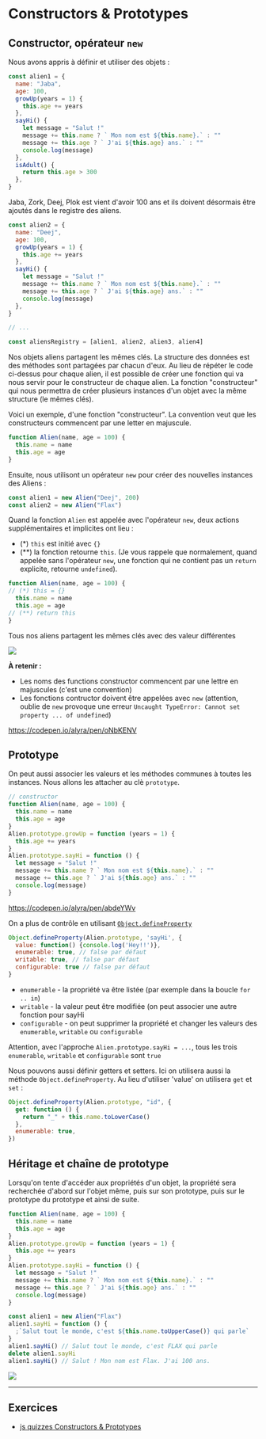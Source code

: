 # Constructors & Prototypes

## Constructor, opérateur `new`

Nous avons appris à définir et utiliser des objets :

```javascript
const alien1 = {
  name: "Jaba",
  age: 100,
  growUp(years = 1) {
    this.age += years
  },
  sayHi() {
    let message = "Salut !"
    message += this.name ? ` Mon nom est ${this.name}.` : ""
    message += this.age ? ` J'ai ${this.age} ans.` : ""
    console.log(message)
  },
  isAdult() {
    return this.age > 300
  },
}
```

Jaba, Zork, Deej, Plok est vient d'avoir 100 ans et ils doivent désormais être ajoutés dans le registre des aliens.

```javascript
const alien2 = {
  name: "Deej",
  age: 100,
  growUp(years = 1) {
    this.age += years
  },
  sayHi() {
    let message = "Salut !"
    message += this.name ? ` Mon nom est ${this.name}.` : ""
    message += this.age ? ` J'ai ${this.age} ans.` : ""
    console.log(message)
  },
}

// ...

const aliensRegistry = [alien1, alien2, alien3, alien4]
```

Nos objets aliens partagent les mêmes clés. La structure des données est des méthodes sont partagées par chacun d'eux. Au lieu de répéter le code ci-dessus pour chaque alien, il est possible de créer une fonction qui va nous servir pour le constructeur de chaque alien.
La fonction "constructeur" qui nous permettra de créer plusieurs instances d'un objet avec la même structure (le mêmes clés). 

Voici un exemple, d'une fonction "constructeur". La convention veut que les constructeurs commencent par une letter en majuscule.

```javascript
function Alien(name, age = 100) {
  this.name = name
  this.age = age
}
```

Ensuite, nous utilisont un opérateur `new` pour créer des nouvelles instances des Aliens :

```javascript
const alien1 = new Alien("Deej", 200)
const alien2 = new Alien("Flax")
```

Quand la fonction `Alien` est appelée avec l'opérateur `new`, deux actions supplémentaires et implicites ont lieu :

- (\*) `this` est initié avec `{}`
- (\*\*) la fonction retourne `this`. (Je vous rappele que normalement, quand appelée sans l'opérateur `new`, une fonction qui ne contient pas un `return` explicite, retourne `undefined`).

```javascript
function Alien(name, age = 100) {
// (*) this = {}
  this.name = name
  this.age = age
// (**) return this
}
```

Tous nos aliens partagent les mêmes clés avec des valeur différentes

![](https://assets.codepen.io/4515922/proto.png)


**À retenir :**

- Les noms des functions constructor commencent par une lettre en majuscules (c'est une convention)
- Les fonctions contructor doivent être appelées avec `new` (attention, oublie de `new` provoque une erreur `Uncaught TypeError: Cannot set property ... of undefined`)

https://codepen.io/alyra/pen/oNbKENV

## Prototype

On peut aussi associer les valeurs et les méthodes communes à toutes les instances. Nous allons les attacher au clè `prototype`.

```javascript
// constructor
function Alien(name, age = 100) {
  this.name = name
  this.age = age
}
Alien.prototype.growUp = function (years = 1) {
  this.age += years
}
Alien.prototype.sayHi = function () {
  let message = "Salut !"
  message += this.name ? ` Mon nom est ${this.name}.` : ""
  message += this.age ? ` J'ai ${this.age} ans.` : ""
  console.log(message)
}
```

https://codepen.io/alyra/pen/abdeYWv

On a plus de contrôle en utilisant [`Object.defineProperty`](https://developer.mozilla.org/fr/docs/Web/JavaScript/Reference/Objets_globaux/Object/defineProperty)

```javascript
Object.defineProperty(Alien.prototype, 'sayHi', {
  value: function() {console.log('Hey!!')},
  enumerable: true, // false par défaut
  writable: true, // false par défaut
  configurable: true // false par défaut
}
```

- `enumerable` - la propriété va être listée (par exemple dans la boucle `for .. in`)
- `writable` - la valeur peut être modifiée (on peut associer une autre fonction pour sayHi
- `configurable` - on peut supprimer la propriété et changer les valeurs des `enumerable`, `writable` ou `configurable`

Attention, avec l'approche `Alien.prototype.sayHi = ...`, tous les trois `enumerable`, `writable` et `configurable` sont `true`

Nous pouvons aussi définir getters et setters. Ici on utilisera aussi la méthode `Object.defineProperty`. Au lieu d'utiliser 'value' on utilisera `get` et `set` :

```javascript
Object.defineProperty(Alien.prototype, "id", {
  get: function () {
    return "_" + this.name.toLowerCase()
  },
  enumerable: true,
})
```

## Héritage et chaîne de prototype

Lorsqu'on tente d'accéder aux propriétés d'un objet, la propriété sera recherchée d'abord sur l'objet même, puis sur son prototype, puis sur le prototype du prototype et ainsi de suite.

```javascript
function Alien(name, age = 100) {
  this.name = name
  this.age = age
}
Alien.prototype.growUp = function (years = 1) {
  this.age += years
}
Alien.prototype.sayHi = function () {
  let message = "Salut !"
  message += this.name ? ` Mon nom est ${this.name}.` : ""
  message += this.age ? ` J'ai ${this.age} ans.` : ""
  console.log(message)
}

const alien1 = new Alien("Flax")
alien1.sayHi = function () {
  ;`Salut tout le monde, c'est ${this.name.toUpperCase()} qui parle`
}
alien1.sayHi() // Salut tout le monde, c'est FLAX qui parle
delete alien1.sayHi
alien1.sayHi() // Salut ! Mon nom est Flax. J'ai 100 ans.
```

![](https://assets.codepen.io/4515922/heritage.png)

---

## Exercices

- [js quizzes Constructors & Prototypes](https://javascript-quizzes.netlify.app/object-constructor)
